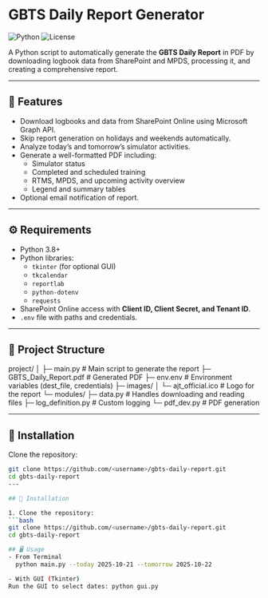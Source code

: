 # GBTS Daily Report Generator

![Python](https://img.shields.io/badge/python-3.8%2B-blue)
![License](https://img.shields.io/badge/license-MIT-green)

A Python script to automatically generate the **GBTS Daily Report** in PDF by downloading logbook data from SharePoint and MPDS, processing it, and creating a comprehensive report.

---

## 📝 Features

- Download logbooks and data from SharePoint Online using Microsoft Graph API.
- Skip report generation on holidays and weekends automatically.
- Analyze today’s and tomorrow’s simulator activities.
- Generate a well-formatted PDF including:
  - Simulator status
  - Completed and scheduled training
  - RTMS, MPDS, and upcoming activity overview
  - Legend and summary tables
- Optional email notification of report.

---

## ⚙️ Requirements

- Python 3.8+
- Python libraries:
  - `tkinter` (for optional GUI)
  - `tkcalendar`
  - `reportlab`
  - `python-dotenv`
  - `requests`
- SharePoint Online access with **Client ID, Client Secret, and Tenant ID**.
- `.env` file with paths and credentials.

---

## 📂 Project Structure
project/
│
├─ main.py # Main script to generate the report
├─ GBTS_Daily_Report.pdf # Generated PDF
├─ env.env # Environment variables (dest_file, credentials)
├─ images/
│ └─ ajt_official.ico # Logo for the report
└─ modules/
├─ data.py # Handles downloading and reading files
├─ log_definition.py # Custom logging
└─ pdf_dev.py # PDF generation


---

## 🚀 Installation

 Clone the repository:
```bash
git clone https://github.com/<username>/gbts-daily-report.git
cd gbts-daily-report
---

## 🚀 Installation

1. Clone the repository:
```bash
git clone https://github.com/<username>/gbts-daily-report.git
cd gbts-daily-report

## 🖥️ Usage
- From Terminal
  python main.py --today 2025-10-21 --tomorrow 2025-10-22

- With GUI (Tkinter)
Run the GUI to select dates: python gui.py


